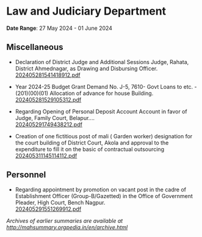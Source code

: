 # Law and Judiciary Department

**Date Range**: 27 May 2024 - 01 June 2024


## Miscellaneous
- Declaration of District Judge and Additional Sessions Judge, Rahata, District  Ahmednagar, as  Drawing and Disbursing Officer.\
  [202405281541418912.pdf](https://gr.maharashtra.gov.in/Site/Upload/Government%20Resolutions/English/202405281541418912.pdf)

- Year 2024-25 Budget Grant Demand No. J-5, 7610- Govt Loans to etc. - (201)(00)(01) Allocation of advance for house Building.\
  [202405281529105312.pdf](https://gr.maharashtra.gov.in/Site/Upload/Government%20Resolutions/English/202405281529105312.pdf)

- Regarding Opening of Personal Deposit Account Account in favor of Judge, Family Court, Belapur....\
  [202405291749438212.pdf](https://gr.maharashtra.gov.in/Site/Upload/Government%20Resolutions/English/202405291749438212.pdf)

- Creation of one fictitious post of mali ( Garden worker) designation for the court building of District Court, Akola and approval to the expenditure to fill it on the basic of contractual outsourcing\
  [202405311145114112.pdf](https://gr.maharashtra.gov.in/Site/Upload/Government%20Resolutions/English/202405311145114112.pdf)

## Personnel
- Regarding appointment by promotion on vacant post in the cadre of Establishment Officer (Group-B/Gazetted) in the Office of Government Pleader, High Court, Bench Nagpur.\
  [202405291551269912.pdf](https://gr.maharashtra.gov.in/Site/Upload/Government%20Resolutions/English/202405291551269912.pdf)


*Archives of earlier summaries are available at http://mahsummary.orgpedia.in/en/archive.html*